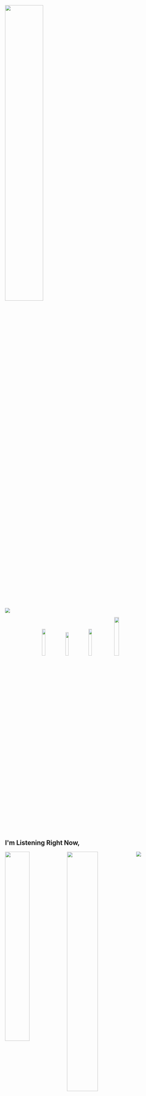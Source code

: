 # <img width="50%" src= "https://readme-typing-svg.demolab.com?font=Fira+Code&pause=1000&color=ff0000&background=FF6AAA00&vCenter=false&multiline=true&width=435&height=30&lines=Hi+there%2C+I'am+m0NAL1SA">

#

<img width="3%" align="https://media.discordapp.net/attachments/999754003455942727/1208122817963622450/m0NAL1ZAPP.jpgex=65e2230d&is=65cfae0d&hm=cf22d4986a8f766b00b6e74f6742b99c04f044c5456385a6f884605eac0d6119&=&format=webp&width=676&height=676">
<div align="left" width="100%">
<img src="https://media.discordapp.net/attachments/999753965472325652/1208121880628830378/mona-lisa-tablosunun-hikayesi-nedir-mona-lisa-16418950_6307_amp.png?ex=65e2222e&is=65cfad2e&hm=1f31dd686de42b9a45141da953e0e624c79dd79d5473f309d2f1988139637d5d&=&format=webp&quality=lossless">
<p align="center">
 <a href="https://discord.com/users/939214875861868654" target"blank_"><img width="15%" src="https://img.shields.io/badge/Discord%20-030303.svg?&style=for-the-badge&logo=discord&logoColor=white"></a>
  <a href="https://github.com/owslo" target"blank_"><img width="14%" src="https://img.shields.io/badge/GitHub%20-030303.svg?&style=for-the-badge&logo=github&logoColor=white"></a>
  <a href="https://open.spotify.com/user/agghjvwwdvlvcrwr88f8k7rru?si=190f2dd85b294000" target"blank_"><img width="15%" src="https://img.shields.io/badge/Spotify%20-030303.svg?&style=for-the-badge&logo=spotify&logoColor=white"></a>
 <a href="https://www.instagram.com/berkefiidan/" target"blank_"><img width="18%" src="https://img.shields.io/badge/INSTAGRAM%20-030303.svg?&style=for-the-badge&logo=instagram&logoColor=white"></a><p>

  ## I'm Listening Right Now,

 <img width="40%" align="left" src="https://spotify-github-profile.vercel.app/api/view?uid=wh4d5ljfqzfp4cpt6dci81xj4&cover_image=true&theme=natemoo-re&show_onile=true&background_color=000000&bar_color=ffffff&bar_color_cover=false"/>

<img align="left" width="45%" src="https://github-readme-stats.vercel.app/api?username=owslo&show_icons=true&theme=react&hide_border=true&bg_color=0D1117">
<img align="left" width="45%" src="https://github-readme-streak-stats.herokuapp.com/?user=owslo&theme=black-ice&hide_border=true&stroke=0000&background=0D1117">




![](https://raw.githubusercontent.com/zouariste/corona-runner/gh-pages/assets/corona-runner.gif)
